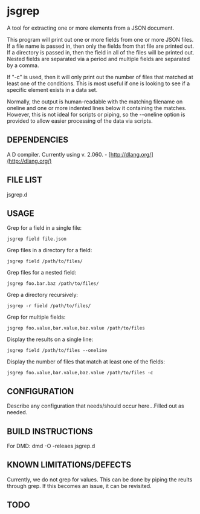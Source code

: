 # jsgrep

A tool for extracting one or more elements from a JSON document.

This program will print out one or more fields from one or more JSON files.
If a file name is passed in, then only the fields from that file are printed
out.  If a directory is passed in, then the field in all of the files will be
printed out.  Nested fields are separated via a period and multiple fields are
separated by a comma.

If "-c" is used, then it will only print out the number of files that matched
at least one of the conditions.  This is most useful if one is looking to see
if a specific element exists in a data set.

Normally, the output is human-readable with the matching filename on oneline
and one or more indented lines below it containing the matches.  However, this
is not ideal for scripts or piping, so the --oneline option is provided to
allow easier processing of the data via scripts.

## DEPENDENCIES

A D compiler.  Currently using v. 2.060. - [http://dlang.org/](http://dlang.org/)

## FILE LIST

jsgrep.d

## USAGE

Grep for a field in a single file:

    jsgrep field file.json

Grep files in a directory for a field:

    jsgrep field /path/to/files/

Grep files for a nested field:

    jsgrep foo.bar.baz /path/to/files/

Grep a directory recursively:

    jsgrep -r field /path/to/files/

Grep for multiple fields:

    jsgrep foo.value,bar.value,baz.value /path/to/files

Display the results on a single line:

    jsgrep field /path/to/files --oneline

Display the number of files that match at least one of the fields:

    jsgrep foo.value,bar.value,baz.value /path/to/files -c

## CONFIGURATION

Describe any configuration that needs/should occur here...Filled out as
needed.

## BUILD INSTRUCTIONS

For DMD: dmd -O -releaes jsgrep.d

## KNOWN LIMITATIONS/DEFECTS

Currently, we do not grep for values.  This can be done by piping the reults
through grep.  If this becomes an issue, it can be revisited.

## TODO
